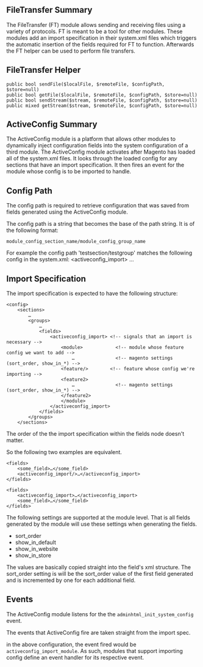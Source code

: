 FileTransfer Summary
-------
The FileTransfer (FT) module allows sending and receiving files using a variety of protocols. FT is meant to be a tool for other modules. These modules add an import specification in their system.xml files which triggers the automatic insertion of the fields required for FT to function. Afterwards the FT helper can be used to perform file transfers.

FileTransfer Helper
------
	public bool sendFile($localFile, $remoteFile, $configPath, $store=null)
	public bool getFile($localFile, $remoteFile, $configPath, $store=null)
	public bool sendStream($stream, $remoteFile, $configPath, $store=null)
	public mixed getStream($stream, $remoteFile, $configPath, $store=null)

ActiveConfig Summary
-------
The ActiveConfig module is a platform that allows other modules to
dynamically inject configuration fields into the system configuration
of a third module. The ActiveConfig module activates after Magento has loaded all of the system.xml files. It looks through the loaded config for any sections that have an import specification. It then fires an event for the module whose config is to be imported to handle.

Config Path
------------
The config path is required to retrieve configuration that was saved
from fields generated using the ActiveConfig module.

The config path is a string that becomes the base of the path string.
It is of the following format:

	module_config_section_name/module_config_group_name

For example the config path 'testsection/testgroup' matches the following config in the system.xml:
	<config>
		<sections>
			<testsection>
				<groups>
					<testgroup>
						<activeconfig_import>
							…

Import Specification
--------------------
The import specification is expected to have the following structure:

	<config>
		<sections>
			…
			<groups>
				…
				<fields>
					<activeconfig_import> <!-- signals that an import is necessary -->
						<module>            <!-- module whose feature config we want to add -->
							…               <!-- magento settings (sort_order, show_in_*) -->
						<feature/>        <!-- feature whose config we're importing -->
						<feature2>
							…               <!-- magento settings (sort_order, show_in_*) -->
						</feature2>
						</module>
					</activeconfig_import>
				</fields>
			</groups>
		</sections>

The order of the the import specification within the fields node doesn't matter.

So the following two examples are equivalent.

	<fields>
		<some_field>…</some_field>
		<activeconfig_import/>…</activeconfig_import>
	</fields>

	<fields>
		<activeconfig_import>…</activeconfig_import>
		<some_field>…</some_field>
	</fields>

The following settings are supported at the module level. That is all fields generated by the module will use these settings when generating the fields.

 - sort_order
 - show_in_default
 - show_in_website
 - show_in_store

The values are basically copied straight into the field's xml structure. The sort_order setting is will be the sort_order value of the first field generated and is incremented by one for each additional field.

Events
------
The ActiveConfig module listens for the the
`adminhtml_init_system_config` event.

The events that ActiveConfig fire are taken straight from
the import spec.

in the above configuration, the event fired would
be `activeconfig_import_module`. As such, modules that support importing config define an event handler for its respective event.
